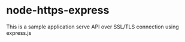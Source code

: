 # node-https-express

This is a sample application serve API over SSL/TLS connection using express.js
